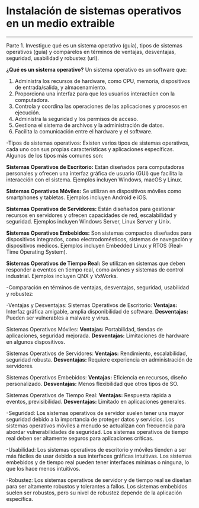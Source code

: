 # Instalación de sistemas operativos en un medio extraible

----

Parte 1. Investigue qué es un sistema operativo (guía), tipos de sistemas operativos (guía) y 
compárelos en términos de ventajas, desventajas, seguridad, usabilidad y robustez (url).

**¿Qué es un sistema operativo?**
Un sistema operativo es un software que:
1. Administra los recursos de hardware, como CPU, memoria, dispositivos de entrada/salida, y almacenamiento.
2. Proporciona una interfaz para que los usuarios interactúen con la computadora.
3. Controla y coordina las operaciones de las aplicaciones y procesos en ejecución.
4. Administra la seguridad y los permisos de acceso.
5. Gestiona el sistema de archivos y la administración de datos.
6. Facilita la comunicación entre el hardware y el software.

-Tipos de sistemas operativos:
Existen varios tipos de sistemas operativos, cada uno con sus propias características y aplicaciones específicas. Algunos de los tipos más comunes son:

**Sistemas Operativos de Escritorio:** Están diseñados para computadoras personales y ofrecen una interfaz gráfica de usuario (GUI) que facilita la interacción con el sistema. Ejemplos incluyen Windows, macOS y Linux.

**Sistemas Operativos Móviles:** Se utilizan en dispositivos móviles como smartphones y tabletas. Ejemplos incluyen Android e iOS.

**Sistemas Operativos de Servidores:** Están diseñados para gestionar recursos en servidores y ofrecen capacidades de red, escalabilidad y seguridad. Ejemplos incluyen Windows Server, Linux Server y Unix.

**Sistemas Operativos Embebidos:** Son sistemas compactos diseñados para dispositivos integrados, como electrodomésticos, sistemas de navegación y dispositivos médicos. Ejemplos incluyen Embedded Linux y RTOS (Real-Time Operating System).

**Sistemas Operativos de Tiempo Real:** Se utilizan en sistemas que deben responder a eventos en tiempo real, como aviones y sistemas de control industrial. Ejemplos incluyen QNX y VxWorks.

-Comparación en términos de ventajas, desventajas, seguridad, usabilidad y robustez:

-Ventajas y Desventajas:
Sistemas Operativos de Escritorio:
**Ventajas:** Interfaz gráfica amigable, amplia disponibilidad de software.
**Desventajas:** Pueden ser vulnerables a malware y virus.

Sistemas Operativos Móviles:
**Ventajas:** Portabilidad, tiendas de aplicaciones, seguridad mejorada.
**Desventajas:** Limitaciones de hardware en algunos dispositivos.

Sistemas Operativos de Servidores:
**Ventajas:** Rendimiento, escalabilidad, seguridad robusta.
**Desventajas:** Requiere experiencia en administración de servidores.

Sistemas Operativos Embebidos:
**Ventajas:** Eficiencia en recursos, diseño personalizado.
**Desventajas:** Menos flexibilidad que otros tipos de SO.

Sistemas Operativos de Tiempo Real:
**Ventajas:** Respuesta rápida a eventos, previsibilidad.
**Desventajas:** Limitado en aplicaciones generales.

-Seguridad:
Los sistemas operativos de servidor suelen tener una mayor seguridad debido a la importancia de proteger datos y servicios.
Los sistemas operativos móviles a menudo se actualizan con frecuencia para abordar vulnerabilidades de seguridad.
Los sistemas operativos de tiempo real deben ser altamente seguros para aplicaciones críticas.

-Usabilidad:
Los sistemas operativos de escritorio y móviles tienden a ser más fáciles de usar debido a sus interfaces gráficas intuitivas.
Los sistemas embebidos y de tiempo real pueden tener interfaces mínimas o ninguna, lo que los hace menos intuitivos.

-Robustez:
Los sistemas operativos de servidor y de tiempo real se diseñan para ser altamente robustos y tolerantes a fallos.
Los sistemas embebidos suelen ser robustos, pero su nivel de robustez depende de la aplicación específica.
